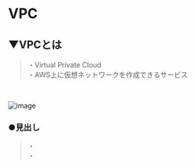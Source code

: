 # VPC

## ▼VPCとは
>・Virtual Private Cloud<br>
>・AWS上に仮想ネットワークを作成できるサービス<br>
<br>

![image](https://github.com/user-attachments/assets/89cc54c4-b9a6-405a-abd1-c7565061b43b)


### ●見出し
>・<br>
>・<br>
<br>
